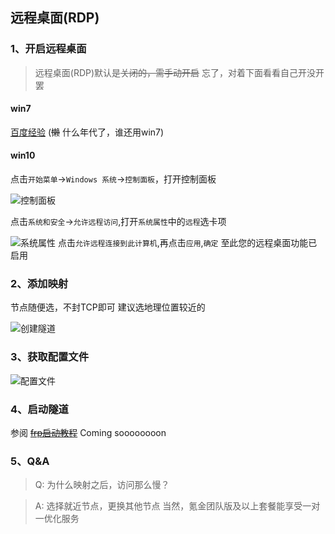## 远程桌面(RDP)

### 1、开启远程桌面
> 远程桌面(RDP)默认是~~关闭的，需手动开启~~ 忘了，对着下面看看自己开没开罢

#### win7
[百度经验](https://jingyan.baidu.com/article/63f23628177e6d0209ab3d60.html) (~~懒~~ 什么年代了，谁还用win7)

#### win10
点击`开始菜单`->`Windows 系统`->`控制面板`，打开控制面板

![控制面板](https://i.loli.net/2021/02/01/luz8DGAqx9cwaV2.jpg)

点击`系统和安全`->`允许远程访问`,打开`系统属性`中的`远程`选卡项

![系统属性](https://i.loli.net/2021/02/01/stcJnOx7zmywoWP.jpg)
点击`允许远程连接到此计算机`,再点击`应用`,`确定`
至此您的远程桌面功能已启用
### 2、添加映射
节点随便选，不封TCP即可
建议选地理位置较近的

![创建隧道](https://i.loli.net/2021/02/01/xubp7yziaoWkKtc.jpg)
### 3、获取配置文件
![配置文件](https://i.loli.net/2021/02/01/PSzQEVqYAeDcvhW.jpg)
### 4、启动隧道
参阅 ~~[frp启动教程](./start_frpc.md)~~ Coming soooooooon
### 5、Q&A
> Q: 为什么映射之后，访问那么慢？

> A: 选择就近节点，更换其他节点
当然，氪金团队版及以上套餐能享受一对一优化服务
